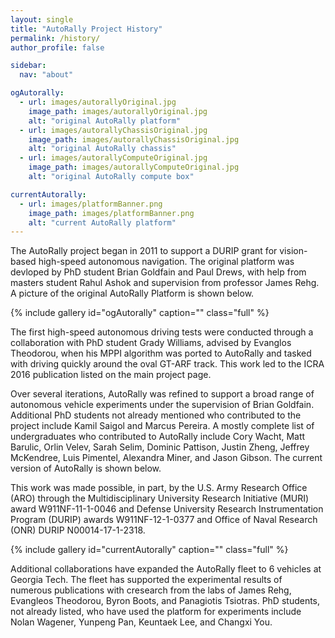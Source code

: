 ```yaml
---
layout: single
title: "AutoRally Project History"
permalink: /history/
author_profile: false

sidebar:
  nav: "about"

ogAutorally:
  - url: images/autorallyOriginal.jpg
    image_path: images/autorallyOriginal.jpg
    alt: "original AutoRally platform"
  - url: images/autorallyChassisOriginal.jpg
    image_path: images/autorallyChassisOriginal.jpg
    alt: "original AutoRally chassis"
  - url: images/autorallyComputeOriginal.jpg
    image_path: images/autorallyComputeOriginal.jpg
    alt: "original AutoRally compute box"

currentAutorally:
  - url: images/platformBanner.png
    image_path: images/platformBanner.png
    alt: "current AutoRally platform"
---
```


The AutoRally project began in 2011 to support a DURIP grant for vision-based high-speed autonomous navigation. The original platform was devloped by PhD student Brian Goldfain and Paul Drews, with help from masters student Rahul Ashok and supervision from professor James Rehg. A picture of the original AutoRally Platform is shown below.

{% include gallery id="ogAutorally" caption="" class="full" %}

The first high-speed autonomous driving tests were conducted through a collaboration with PhD student Grady Williams, advised by Evanglos Theodorou, when his MPPI algorithm was ported to AutoRally and tasked with driving quickly around the oval GT-ARF track. This work led to the ICRA 2016 publication listed on the main project page. 

Over several iterations, AutoRally was refined to support a broad range of autonomous vehicle experiments under the supervision of Brian Goldfain. Additional PhD students not already mentioned who contributed to the project include Kamil Saigol and Marcus Pereira. A mostly complete list of undergraduates who contributed to AutoRally include Cory Wacht, Matt Barulic, Orlin Velev, Sarah Selim, Dominic Pattison, Justin Zheng, Jeffrey McKendree, Luis Pimentel, Alexandra Miner, and Jason Gibson. The current version of AutoRally is shown below.

This work was made possible, in part, by the U.S. Army Research Office (ARO) through the Multidisciplinary University Research Initiative (MURI) award W911NF-11-1-0046 and Defense University Research Instrumentation Program (DURIP) awards W911NF-12-1-0377 and Office of Naval Research (ONR) DURIP N00014-17-1-2318.

{% include gallery id="currentAutorally" caption="" class="full" %}

Additional collaborations have expanded the AutoRally fleet to 6 vehicles at Georgia Tech. The fleet has supported the experimental results of numerous publications with cresearch from the labs of James Rehg, Evangleos Theodorou, Byron Boots, and Panagiotis Tsiotras. PhD students, not already listed, who have used the platform for experiments include Nolan Wagener, Yunpeng Pan, Keuntaek Lee, and Changxi You.


